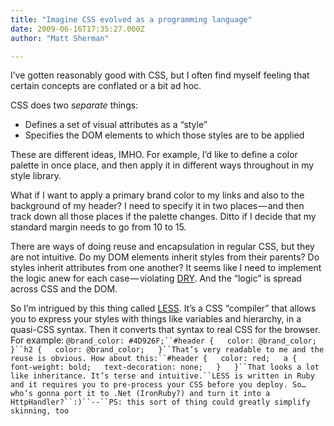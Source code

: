 ```yaml
---
title: "Imagine CSS evolved as a programming language"
date: 2009-06-16T17:35:27.000Z
author: "Matt Sherman"

---
```


I’ve gotten reasonably good with CSS, but I often find myself feeling that certain concepts are conflated or a bit ad hoc.

CSS does two _separate_ things:

*   Defines a set of visual attributes as a “style”
*   Specifies the DOM elements to which those styles are to be applied

These are different ideas, IMHO. For example, I’d like to define a color palette in once place, and then apply it in different ways throughout in my style library.

What if I want to apply a primary brand color to my links and also to the background of my header? I need to specify it in two places — and then track down all those places if the palette changes. Ditto if I decide that my standard margin needs to go from 10 to 15.

There are ways of doing reuse and encapsulation in regular CSS, but they are not intuitive. Do my DOM elements inherit styles from their parents? Do styles inherit attributes from one another? It seems like I need to implement the logic anew for each case — violating [DRY](http://en.wikipedia.org/wiki/Don%27t_repeat_yourself). And the “logic” is spread across CSS and the DOM.

So I’m intrigued by this thing called [LESS](http://lesscss.org/). It’s a CSS “compiler” that allows you to express your styles with things like variables and hierarchy, in a quasi-CSS syntax. Then it converts that syntax to real CSS for the browser. For example:
`@brand_color: #4D926F;``#header {  
  color: @brand_color;  
}``h2 {  
  color: @brand_color;  
}``That’s very readable to me and the reuse is obvious. How about this:``#header {  
  color: red;  
  a {  
    font-weight: bold;  
    text-decoration: none;  
  }  
}``That looks a lot like inheritance. It’s terse and intuitive.``LESS is written in Ruby and it requires you to pre-process your CSS before you deploy. So…who’s gonna port it to .Net (IronRuby?) and turn it into a HttpHandler?``:)``--``PS: this sort of thing could greatly simplify skinning, too`
